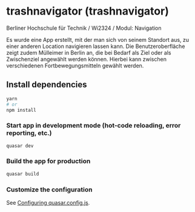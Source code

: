 # trashnavigator (trashnavigator)

Berliner Hochschule für Technik / Wi2324 / Modul: Navigation 

Es wurde eine App erstellt, mit der man sich von seinem Standort aus, zu einer anderen Location navigieren lassen kann.
Die Benutzeroberfläche zeigt zudem Mülleimer in Berlin an, die bei Bedarf als Ziel oder als Zwischenziel angewählt werden können.
Hierbei kann zwischen verschiedenen Fortbewegungsmitteln gewählt werden.

## Install dependencies
```bash
yarn
# or
npm install
```

### Start app in development mode (hot-code reloading, error reporting, etc.) 
```bash
quasar dev
```


### Build the app for production
```bash
quasar build
```

### Customize the configuration
See [Configuring quasar.config.js](https://v2.quasar.dev/quasar-cli-vite/quasar-config-js).
